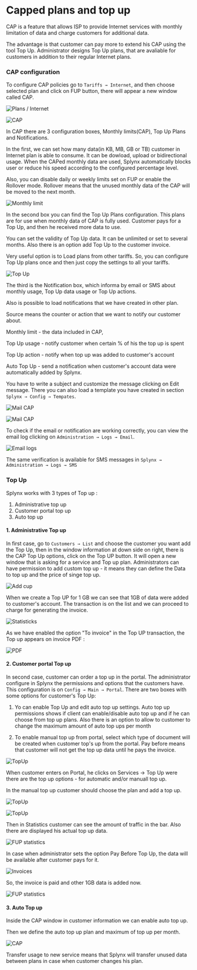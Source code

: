 Capped plans and top up
==========

CAP is a feature that allows ISP to provide Internet services with monthly limitation of data and charge customers for additional data.

The advantage is that customer can pay more to extend his CAP using the tool Top Up. Administrator designs Top Up plans, that are avaliable for customers in addition to their regular Internet plans.


### CAP configuration

To configure CAP policies go to `Tariffs → Internet`, and then choose selected plan and click on FUP button, there will appear a new window called CAP.

![Plans / Internet](plans_internet.png)

![CAP](cap.png)


In CAP there are 3 configuration boxes, Monthly limits(CAP), Top Up Plans and Notifications.

In the first, we can set how many data(in KB, MB, GB or TB) customer in Internet plan is able to consume. It can be dowload, upload or bidirectional usage. When the CAPed monthly data are used, Splynx automatically blocks user or reduce his speed according to the configured percentage level.

Also, you can disable daily or weekly limits set on FUP or enable the Rollover mode. Rollover means that the unused monthly data of the CAP will be moved to the next month.

![Monthly limit](monthly_limit.png)

In the second box you can find the Top Up Plans configuration. This plans are for use when monthly data of CAP is fully used. Customer pays for a Top Up, and then he received more data to use.

You can set the validity of Top Up data. It can be unlimited or set to several months. Also there is an option add Top Up to the customer invoice.

Very useful option is to Load plans from other tariffs. So, you can configure Top Up plans once and then just copy the settings to all your tariffs.

![Top Up](top_up.png)


The third is the Notification box, which informa by email or SMS about monthly usage, Top Up data usage or Top Up actions.

Also is possible to load notifications that we have created in other plan.

Source means the counter or action that we want to notify our customer about.

Monthly limit - the data included in CAP,

Top Up usage - notify customer when certain % of his the top up is spent

Top Up action - notify when top up was added to customer's account

Auto Top Up - send a notification when customer's account data were automatically added by Splynx.

You have to write a subject and customize the message clicking on Edit message. There you can also load a template you have created in section `Splynx → Config → Tempates`.

![Mail CAP](mail_cap.png)

![Mail CAP](mail_cap_load.png)

To check if the email or notification are working correctly, you can view the email log clicking on `Administration → Logs → Email`.


![Email logs](email_log.png)

The same verification is available for SMS messages in `Splynx → Administration → Logs → SMS`


### Top Up

Splynx works with 3 types of Top up :

1. Administrative top up
2. Customer portal top up
3. Auto top up


#### 1. Administrative Top up

In first case, go to `Customers → List` and choose the customer you want add the Top Up, then in the window information at down side on right, there is the CAP Top Up options, click on the Top UP button. It will open a new window that is asking for a service and Top up plan. Administrators can have permission to add custom top up - it means they can define the Data to top up and the price of singe top up.

![Add cup](add_cup.png)


When we create a Top UP for 1 GB we can see that 1GB of data were added to customer's account. The transaction is on the list and we can proceed to charge for generating the invoice.

![Statisticks](statistics.png)


As we have enabled the option "To invoice" in the Top UP transaction, the Top up appears on invoice PDF :

![PDF](pdf.png)


#### 2. Customer portal Top up

In second case, customer can order a top up in the portal. The administrator configure in Splynx the permissions and options that the customers have. This configuration is on `Config → Main → Portal`. There are two boxes with some options for customer's Top Up:

1. Yo can enable Top Up and edit auto top up settings. Auto top up permissions shows if client can enable/disable auto top up and if he can choose from top up plans. Also there is an option to allow to customer to change the maximum amount of auto top ups per month

2. To enable manual top up from portal, select which type of document will be created when customer top's up from the portal. Pay before means that customer will not get the top up data until he pays the invoice.

![TopUp](topup.png)

When customer enters on Portal, he clicks on Services → Top Up were there are the top up options - for automatic and/or manuall top up.

In the manual top up customer should choose the plan and add a top up.

![TopUp](topup_settings.png)

![TopUp](topup_manual.png)


Then in Statistics customer can see the amount of traffic in the bar. Also there are displayed his actual top up data.

![FUP statistics](fup_stat.png)


In case when administrator sets the option Pay Before Top Up, the data will be available after customer pays for it.

![Invoices](invoices.png)


So, the invoice is paid and other 1GB data is added now.

![FUP statistics](fup_stat1.png)


#### 3. Auto Top up

Inside the CAP window in customer information we can enable auto top up.

Then we define the auto top up plan and maximum of top up per month.

![CAP](cap.png)

Transfer usage to new service means that Splynx will transfer unused data between plans in case when customer changes his plan.
